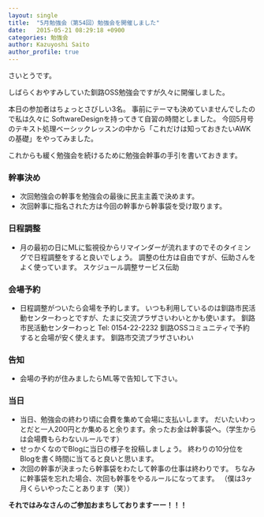```yaml
---
layout: single
title:  "5月勉強会（第54回）勉強会を開催しました"
date:   2015-05-21 08:29:18 +0900
categories: 勉強会
author: Kazuyoshi Saito
author_profile: true
---
```


さいとうです。

しばらくおやすみしていた釧路OSS勉強会ですが久々に開催しました。

本日の参加者はちょっとさびしい3名。
事前にテーマも決めていませんでしたので私は久々に SoftwareDesignを持ってきて自習の時間としました。
今回5月号のテキスト処理ベーシックレッスンの中から「これだけは知っておきたいAWKの基礎」をやってみました。

これからも緩く勉強会を続けるために勉強会幹事の手引を書いておきます。

### 幹事決め

* 次回勉強会の幹事を勉強会の最後に民主主義で決めます。
* 次回幹事に指名された方は今回の幹事から幹事袋を受け取ります。

### 日程調整

* 月の最初の日にMLに監視役からリマインダーが流れますのでそのタイミングで日程調整をすると良いでしょう。
調整の仕方は自由ですが、伝助さんをよく使っています。
スケジュール調整サービス伝助

### 会場予約

* 日程調整がついたら会場を予約します。
いつも利用しているのは釧路市民活動センターわっとですが、たまに交流プラザさいわいとかも使います。
釧路市民活動センターわっと Tel: 0154-22-2232
釧路OSSコミュニティで予約すると会場が安く使えます。
釧路市交流プラザさいわい

### 告知

* 会場の予約が住みましたらML等で告知して下さい。

### 当日

* 当日、勉強会の終わり頃に会費を集めて会場に支払いします。
だいたいわっとだと一人200円とか集めると余ります。余ったお金は幹事袋へ。（学生からは会場費もらわないルールです）
* せっかくなのでBlogに当日の様子を投稿しましょう。
終わりの10分位をBlogを書く時間に当てると良いと思います。
* 次回の幹事が決まったら幹事袋をわたして幹事の仕事は終わりです。
ちなみに幹事袋を忘れた場合、次回も幹事をやるルールになってます。
（僕は3ヶ月くらいやったことあります（笑））

**それではみなさんのご参加おまちしておりますーー！！！**

